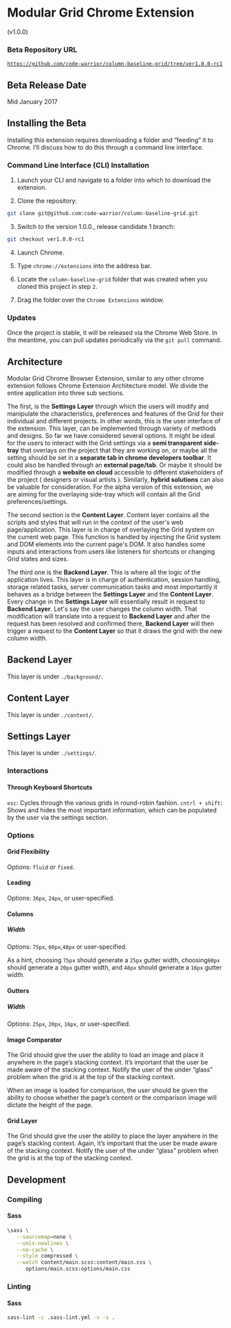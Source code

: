 # Modular Grid Chrome Extension
(v1.0.0)

### Beta Repository URL
[`https://github.com/code-warrior/column-baseline-grid/tree/ver1.0.0-rc1`](https://github.com/code-warrior/column-baseline-grid/tree/ver1.0.0-rc1)

## Beta Release Date
Mid January 2017

## Installing the Beta
Installing this extension requires downloading a folder and “feeding” it to Chrome. I’ll discuss how to do this through a command line interface.

### Command Line Interface (CLI) Installation
1. Launch your CLI and navigate to a folder into which to download the extension.

2. Clone the repository:

````bash
git clone git@github.com:code-warrior/column-baseline-grid.git
````

3. Switch to the version 1.0.0., release candidate 1 branch:

````bash
git checkout ver1.0.0-rc1
````

4. Launch Chrome.

5. Type `chrome://extensions` into the address bar.

6. Locate the `column-baseline-grid` folder that was created when you cloned this project in step `2`.

7. Drag the folder over the `Chrome Extensions` window.

### Updates
Once the project is stable, it will be released via the Chrome Web Store. In the meantime, you can pull updates periodically via the `git pull` command.

## Architecture
Modular Grid Chrome Browser Extension, similar to any other chrome extension follows Chrome Extension Architecture model. We divide the entire application into three sub sections.

The first, is the **Settings Layer** through which the users will modify and manipulate the characteristics, preferences and features of the Grid for their individual and different projects. In other words, this is the user interface of the extension. This layer, can be implemented through variety of methods and designs. So far we have considered several options. It might be ideal for the users to interact with the Grid settings via a **semi transparent side-tray** that overlays on the project that they are working on, or maybe all the setting should be set in a **separate tab in chrome developers toolbar**. It could also be handled through an **external page/tab**. Or maybe it should be modified through a **website on cloud** accessible to different stakeholders of the project ( designers or visual artists ). Similarly, **hybrid solutions** can also be valuable for consideration. For the alpha version of this extension, we are aiming for the overlaying side-tray which will contain all the Grid preferences/settings.

The second section is the **Content Layer**. Content layer contains all the scripts and styles that will run in the context of the user's web page/application. This layer is in charge of overlaying the Grid system on the current web page. This function is handled by injecting the Grid system and DOM elements into the current page's DOM. It also handles some inputs and interactions from users like listeners for shortcuts or changing Grid states and sizes.

The third one is the **Backend Layer**. This is where all the logic of the application lives. This layer is in charge of authentication, session handling, storage related tasks, server communication tasks and most importantly it behaves as a bridge between the **Settings Layer** and the **Content Layer**. Every change in the **Settings Layer** will essentially result in request to **Backend Layer**. Let's say the user changes the column width. That modification will translate into a request to **Backend Layer** and after the request has been resolved and confirmed there, **Backend Layer** will then trigger a request to the **Content Layer** so that it draws the grid with the new column width.

## Backend Layer
This layer is under `./background/`.

## Content Layer
This layer is under `./content/`.

## Settings Layer
This layer is under `./settings/`.

### Interactions

#### Through Keyboard Shortcuts
`esc`: Cycles through the various grids in round-robin fashion.
`cntrl + shift`: Shows and hides the most important information, which can be populated by the user via the settings section.

### Options

#### Grid Flexibility
Options: `fluid` or `fixed`.

#### Leading
Options: `36px`, `24px`, or user-specified.

#### Columns

##### Width
Options: `75px`, `60px`,`48px` or user-specified.

As a hint, choosing `75px` should generate a `25px` gutter width, choosing`60px` should generate a `20px` gutter width, and `48px` should generate a `16px` gutter width.

#### Gutters

##### Width
Options: `25px`, `20px`, `16px`, or user-specified.

#### Image Comparator
The Grid should give the user the ability to load an image and place it anywhere in the page’s stacking context. It’s important that the user be made aware of the stacking context. Notify the user of the under “glass” problem when the grid is at the top of the stacking context.

When an image is loaded for comparison, the user should be given the ability to choose whether the page’s content or the comparison image will dictate the height of the page.

#### Grid Layer
The Grid should give the user the ability to place the layer anywhere in the page’s stacking context. Again, it’s important that the user be made aware of the stacking context. Notify the user of the under “glass” problem when the grid is at the top of the stacking context.

## Development

### Compiling

#### Sass
````bash
\sass \
   --sourcemap=none \
   --unix-newlines \
   --no-cache \
   --style compressed \
   --watch content/main.scss:content/main.css \
      options/main.scss:options/main.css
````

### Linting

#### Sass
````bash
sass-lint -c .sass-lint.yml -v -s .
````
